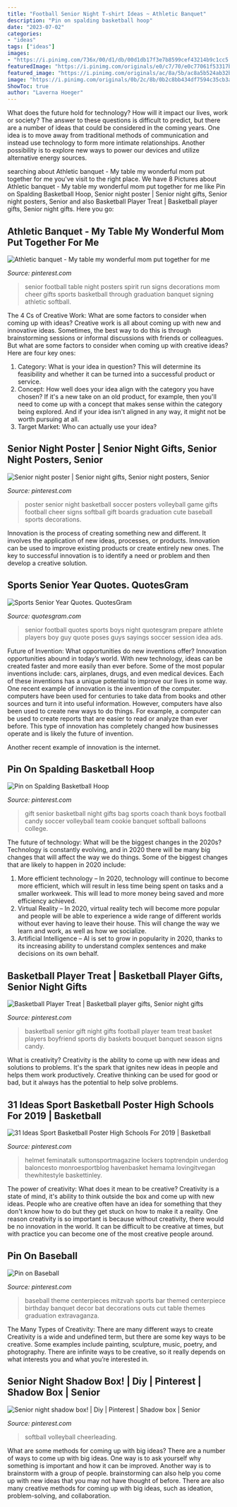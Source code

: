 ```yaml
---
title: "Football Senior Night T-shirt Ideas ~ Athletic Banquet"
description: "Pin on spalding basketball hoop"
date: "2023-07-02"
categories:
- "ideas"
tags: ["ideas"]
images:
- "https://i.pinimg.com/736x/00/d1/db/00d1db17f3e7b8599cef43214b9c1cc5.jpg"
featuredImage: "https://i.pinimg.com/originals/e0/c7/70/e0c77061f53317b7e8bd10046e0d6a57.jpg"
featured_image: "https://i.pinimg.com/originals/ac/8a/5b/ac8a5b524ab32baeb5159502489965b5.jpg"
image: "https://i.pinimg.com/originals/0b/2c/8b/0b2c8bb434df7594c35cb3a239a3504e.jpg"
ShowToc: true
author: "Laverna Hoeger"
---
```



What does the future hold for technology? How will it impact our lives, work or society? The answer to these questions is difficult to predict, but there are a number of ideas that could be considered in the coming years. One idea is to move away from traditional methods of communication and instead use technology to form more intimate relationships. Another possibility is to explore new ways to power our devices and utilize alternative energy sources.

	

		
searching about Athletic banquet - My table my wonderful mom put together for me you've visit to the right place. We have 8 Pictures about Athletic banquet - My table my wonderful mom put together for me like Pin on Spalding Basketball Hoop, Senior night poster | Senior night gifts, Senior night posters, Senior and also Basketball Player Treat | Basketball player gifts, Senior night gifts. Here you go:
		
    
## Athletic Banquet - My Table My Wonderful Mom Put Together For Me

<img loading=lazy src="https://i.pinimg.com/736x/00/d1/db/00d1db17f3e7b8599cef43214b9c1cc5.jpg" onerror="this.onerror=null;this.src='https://tse4.mm.bing.net/th?id=OIP.TDMLd8svJJ2I1F85FDpKRwHaJ3&amp;pid=15.1';" alt="Athletic banquet - My table my wonderful mom put together for me">

_Source: pinterest.com_

>senior football table night posters spirit run signs decorations mom cheer gifts sports basketball through graduation banquet signing athletic softball. 

	

The 4 Cs of Creative Work: What are some factors to consider when coming up with ideas?
Creative work is all about coming up with new and innovative ideas. Sometimes, the best way to do this is through brainstorming sessions or informal discussions with friends or colleagues. But what are some factors to consider when coming up with creative ideas? Here are four key ones:
1. Category: What is your idea in question? This will determine its feasibility and whether it can be turned into a successful product or service.
2. Concept: How well does your idea align with the category you have chosen? If it's a new take on an old product, for example, then you'll need to come up with a concept that makes sense within the category being explored. And if your idea isn't aligned in any way, it might not be worth pursuing at all.
3. Target Market: Who can actually use your idea?

    
## Senior Night Poster | Senior Night Gifts, Senior Night Posters, Senior

<img loading=lazy src="https://i.pinimg.com/originals/0b/2c/8b/0b2c8bb434df7594c35cb3a239a3504e.jpg" onerror="this.onerror=null;this.src='https://tse1.mm.bing.net/th?id=OIP.2huguX_sInre_eB0ldmRkAHaJ4&amp;pid=15.1';" alt="Senior night poster | Senior night gifts, Senior night posters, Senior">

_Source: pinterest.com_

>poster senior night basketball soccer posters volleyball game gifts football cheer signs softball gift boards graduation cute baseball sports decorations. 

	

Innovation is the process of creating something new and different. It involves the application of new ideas, processes, or products. Innovation can be used to improve existing products or create entirely new ones. The key to successful innovation is to identify a need or problem and then develop a creative solution.

    
## Sports Senior Year Quotes. QuotesGram

<img loading=lazy src="https://cdn.quotesgram.com/img/24/48/584004843-f227206707d1a3d36bace079d6602c60.jpg" onerror="this.onerror=null;this.src='https://tse2.mm.bing.net/th?id=OIP.eZRrLXs6K0cu-0q-MDbR7wHaLG&amp;pid=15.1';" alt="Sports Senior Year Quotes. QuotesGram">

_Source: quotesgram.com_

>senior football quotes sports boys night quotesgram prepare athlete players boy guy quote poses guys sayings soccer session idea ads. 

	

Future of Invention: What opportunities do new inventions offer?
Innovation opportunities abound in today’s world. With new technology, ideas can be created faster and more easily than ever before. Some of the most popular inventions include: cars, airplanes, drugs, and even medical devices. Each of these inventions has a unique potential to improve our lives in some way. 
One recent example of innovation is the invention of the computer. computers have been used for centuries to take data from books and other sources and turn it into useful information. However, computers have also been used to create new ways to do things. For example, a computer can be used to create reports that are easier to read or analyze than ever before. This type of innovation has completely changed how businesses operate and is likely the future of invention. 

Another recent example of innovation is the internet.

    
## Pin On Spalding Basketball Hoop

<img loading=lazy src="https://i.pinimg.com/originals/51/49/ef/5149ef701f392fe0af35e875b44073e9.jpg" onerror="this.onerror=null;this.src='https://tse3.mm.bing.net/th?id=OIP.erIPQecYB9RISle9tYDy-QHaJ4&amp;pid=15.1';" alt="Pin on Spalding Basketball Hoop">

_Source: pinterest.com_

>gift senior basketball night gifts bag sports coach thank boys football candy soccer volleyball team cookie banquet softball balloons college. 

	

The future of technology: What will be the biggest changes in the 2020s?
Technology is constantly evolving, and in 2020 there will be many big changes that will affect the way we do things. Some of the biggest changes that are likely to happen in 2020 include: 
1. More efficient technology – In 2020, technology will continue to become more efficient, which will result in less time being spent on tasks and a smaller workweek. This will lead to more money being saved and more efficiency achieved. 
2. Virtual Reality – In 2020, virtual reality tech will become more popular and people will be able to experience a wide range of different worlds without ever having to leave their house. This will change the way we learn and work, as well as how we socialize. 
3. Artificial Intelligence – AI is set to grow in popularity in 2020, thanks to its increasing ability to understand complex sentences and make decisions on its own behalf.

    
## Basketball Player Treat | Basketball Player Gifts, Senior Night Gifts

<img loading=lazy src="https://i.pinimg.com/originals/13/fd/06/13fd0602dd032dd3f31de539180326f4.jpg" onerror="this.onerror=null;this.src='https://tse4.mm.bing.net/th?id=OIP.bZhlWdjEdq5InVcYIi8cbAHaJ4&amp;pid=15.1';" alt="Basketball Player Treat | Basketball player gifts, Senior night gifts">

_Source: pinterest.com_

>basketball senior gift night gifts football player team treat basket players boyfriend sports diy baskets bouquet banquet season signs candy. 

	

What is creativity?
Creativity is the ability to come up with new ideas and solutions to problems. It's the spark that ignites new ideas in people and helps them work productively. Creative thinking can be used for good or bad, but it always has the potential to help solve problems.

    
## 31 Ideas Sport Basketball Poster High Schools For 2019 | Basketball

<img loading=lazy src="https://i.pinimg.com/originals/e0/c7/70/e0c77061f53317b7e8bd10046e0d6a57.jpg" onerror="this.onerror=null;this.src='https://tse3.mm.bing.net/th?id=OIP.DQi82Lc1iN0p-5AVxaldOwAAAA&amp;pid=15.1';" alt="31 Ideas Sport Basketball Poster High Schools For 2019 | Basketball">

_Source: pinterest.com_

>helmet feminatalk suttonsportmagazine lockers toptrendpin underdog baloncesto monroesportblog havenbasket hemama lovingitvegan thewhitestyle baskettinley. 

	

The power of creativity: What does it mean to be creative?
Creativity is a state of mind, it's ability to think outside the box and come up with new ideas. People who are creative often have an idea for something that they don't know how to do but they get stuck on how to make it a reality. One reason creativity is so important is because without creativity, there would be no innovation in the world. It can be difficult to be creative at times, but with practice you can become one of the most creative people around.

    
## Pin On Baseball

<img loading=lazy src="https://i.pinimg.com/originals/ac/8a/5b/ac8a5b524ab32baeb5159502489965b5.jpg" onerror="this.onerror=null;this.src='https://tse3.mm.bing.net/th?id=OIP.a20kKfBTgk_lmbN3jjf2jAHaLH&amp;pid=15.1';" alt="Pin on Baseball">

_Source: pinterest.com_

>baseball theme centerpieces mitzvah sports bar themed centerpiece birthday banquet decor bat decorations outs cut table themes graduation extravaganza. 

	

The Many Types of Creativity: There are many different ways to create
Creativity is a wide and undefined term, but there are some key ways to be creative. Some examples include painting, sculpture, music, poetry, and photography. There are infinite ways to be creative, so it really depends on what interests you and what you’re interested in.

    
## Senior Night Shadow Box! | Diy | Pinterest | Shadow Box | Senior

<img loading=lazy src="https://i.pinimg.com/736x/9e/20/a7/9e20a748e99bbe575ccf533c675b6c44.jpg" onerror="this.onerror=null;this.src='https://tse4.mm.bing.net/th?id=OIP.SnabP3CmKXkmoV2TXAC-MwHaJ4&amp;pid=15.1';" alt="Senior night shadow box! | Diy | Pinterest | Shadow box | Senior">

_Source: pinterest.com_

>softball volleyball cheerleading. 

	

What are some methods for coming up with big ideas?
There are a number of ways to come up with big ideas. One way is to ask yourself why something is important and how it can be improved. Another way is to brainstorm with a group of people. brainstorming can also help you come up with new ideas that you may not have thought of before. There are also many creative methods for coming up with big ideas, such as ideation, problem-solving, and collaboration.

